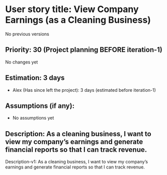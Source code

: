 # User story title: View Company Earnings (as a Cleaning Business)
No previous versions

## Priority: 30 (Project planning BEFORE iteration-1)
No changes yet

## Estimation: 3 days
* Alex (Has since left the project): 3 days (estimated before iteration-1)

## Assumptions (if any):
* No assumptions yet

## Description: As a cleaning business, I want to view my company’s earnings and generate financial reports so that I can track revenue.
Description-v1: As a cleaning business, I want to view my company’s earnings and generate financial reports so that I can track revenue.